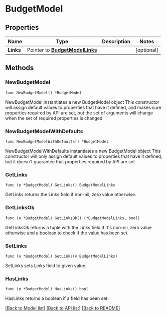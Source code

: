 # BudgetModel

## Properties

Name | Type | Description | Notes
------------ | ------------- | ------------- | -------------
**Links** | Pointer to [**BudgetModelLinks**](BudgetModelLinks.md) |  | [optional] 

## Methods

### NewBudgetModel

`func NewBudgetModel() *BudgetModel`

NewBudgetModel instantiates a new BudgetModel object
This constructor will assign default values to properties that have it defined,
and makes sure properties required by API are set, but the set of arguments
will change when the set of required properties is changed

### NewBudgetModelWithDefaults

`func NewBudgetModelWithDefaults() *BudgetModel`

NewBudgetModelWithDefaults instantiates a new BudgetModel object
This constructor will only assign default values to properties that have it defined,
but it doesn't guarantee that properties required by API are set

### GetLinks

`func (o *BudgetModel) GetLinks() BudgetModelLinks`

GetLinks returns the Links field if non-nil, zero value otherwise.

### GetLinksOk

`func (o *BudgetModel) GetLinksOk() (*BudgetModelLinks, bool)`

GetLinksOk returns a tuple with the Links field if it's non-nil, zero value otherwise
and a boolean to check if the value has been set.

### SetLinks

`func (o *BudgetModel) SetLinks(v BudgetModelLinks)`

SetLinks sets Links field to given value.

### HasLinks

`func (o *BudgetModel) HasLinks() bool`

HasLinks returns a boolean if a field has been set.


[[Back to Model list]](../README.md#documentation-for-models) [[Back to API list]](../README.md#documentation-for-api-endpoints) [[Back to README]](../README.md)


